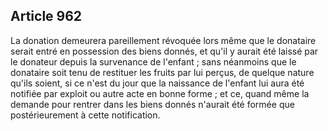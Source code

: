 Article 962
----
La donation demeurera pareillement révoquée lors même que le donataire serait
entré en possession des biens donnés, et qu'il y aurait été laissé par le
donateur depuis la survenance de l'enfant ; sans néanmoins que le donataire soit
tenu de restituer les fruits par lui perçus, de quelque nature qu'ils soient, si
ce n'est du jour que la naissance de l'enfant lui aura été notifiée par exploit
ou autre acte en bonne forme ; et ce, quand même la demande pour rentrer dans
les biens donnés n'aurait été formée que postérieurement à cette notification.
